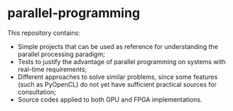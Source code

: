 # parallel-programming
This repository contains:
- Simple projects that can be used as reference for understanding the parallel processing paradigm;
- Tests to justify the advantage of parallel programming on systems with real-time requirements;
- Different approaches to solve similar problems, since some features (such as PyOpenCL) do not yet have sufficient practical sources for consultation;
- Source codes applied to both GPU and FPGA implementations.
